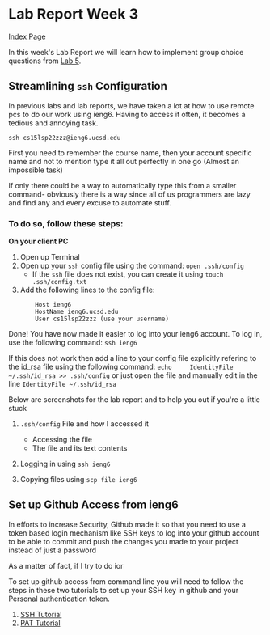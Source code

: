 # Lab Report Week 3

[Index Page](https://rudra17381.github.io/cse15l-lab-reports/index.html)

In this week's Lab Report we will learn how to implement group choice questions from [Lab 5](https://docs.google.com/document/d/1NQ17hecUPFKeoFyrEvK9DBlCS1JkDbMW6Ygrf_CJJJU/edit).

## Streamlining ```ssh``` Configuration

In previous labs and lab reports, we have taken a lot at how to use remote pcs to do our work using ieng6. Having to access it often, it becomes a tedious and annoying task.

```ssh cs15lsp22zzz@ieng6.ucsd.edu```

First you need to remember the course name, then your account specific name and not to mention type it all out perfectly in one go (Almost an impossible task) 

If only there could be a way to automatically type this from a smaller command- obviously there is a way since all of us programmers are lazy and find any and every excuse to automate stuff.

### To do so, follow these steps:
**On your client PC**
1. Open up Terminal
2. Open up your ```ssh``` config file using the command: ```open .ssh/config```
    * If the ```ssh``` file does not exist, you can create it using ```touch .ssh/config.txt```
3. Add the following lines to the config file:
    ```
        Host ieng6
        HostName ieng6.ucsd.edu
        User cs15lsp22zzz (use your username)
      ```

Done! You have now made it easier to log into your ieng6 account. To log in, use the following command: 
```ssh ieng6```

If this does not work then add a line to your config file explicitly refering to the id_rsa file using the following command:
```echo     IdentityFile ~/.ssh/id_rsa >> .ssh/config``` or just open the file and manually edit in the line ```IdentityFile ~/.ssh/id_rsa```

Below are screenshots for the lab report and to help you out if you're a little stuck
1. ```.ssh/config``` File and how I accessed it
    * Accessing the file
    * The file and its text contents

2. Logging in using ```ssh ieng6```

3. Copying files using ```scp file ieng6```

## Set up Github Access from ieng6

In efforts to increase Security, Github made it so that you need to use a token based login mechanism like SSH keys to log into your github account to be able to commit and push the changes you made to your project instead of just a password

As a matter of fact, if I try to do ior

To set up github access from command line you will need to follow the steps in these two tutorials to set up your SSH key in github and your Personal authentication token. 
1. [SSH Tutorial](https://docs.github.com/en/authentication/connecting-to-github-with-ssh/adding-a-new-ssh-key-to-your-github-account)
2. [PAT Tutorial](https://docs.github.com/en/authentication/keeping-your-account-and-data-secure/creating-a-personal-access-token)

